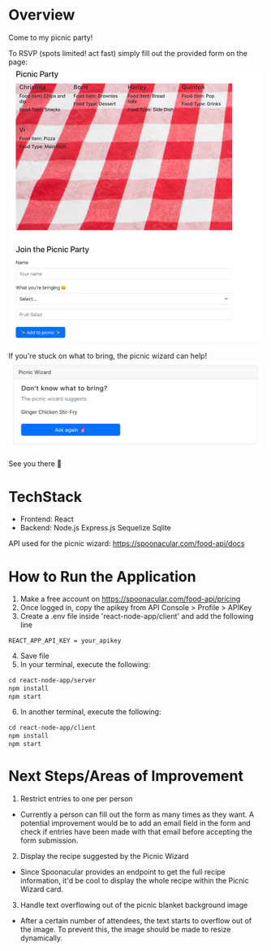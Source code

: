 # Overview
Come to my picnic party!

To RSVP (spots limited! act fast) simply fill out the provided form on the page:
<img src="/images/form.png" /> 

If you're stuck on what to bring, the picnic wizard can help!
<img src="/images/wizard.png" /> 

See you there 👋

# TechStack

- Frontend: React
- Backend: Node.js Express.js Sequelize Sqlite

API used for the picnic wizard: https://spoonacular.com/food-api/docs

# How to Run the Application
1. Make a free account on https://spoonacular.com/food-api/pricing
2. Once logged in, copy the apikey from API Console > Profile > APIKey
3. Create a .env file inside 'react-node-app/client' and add the following line
```
REACT_APP_API_KEY = your_apikey
```
4. Save file
5. In your terminal, execute the following:
```
cd react-node-app/server
npm install
npm start
```
6. In another terminal, execute the following:
```
cd react-node-app/client
npm install
npm start
```

# Next Steps/Areas of Improvement
1. Restrict entries to one per person
- Currently a person can fill out the form as many times as they want. A potential improvement would be to add an email field in the form and check if entries have been made with that email before accepting the form submission.

2. Display the recipe suggested by the Picnic Wizard
- Since Spoonacular provides an endpoint to get the full recipe information, it'd be cool to display the whole recipe within the Picnic Wizard card.

3. Handle text overflowing out of the picnic blanket background image
- After a certain number of attendees, the text starts to overflow out of the image. To prevent this, the image should be made to resize dynamically.
